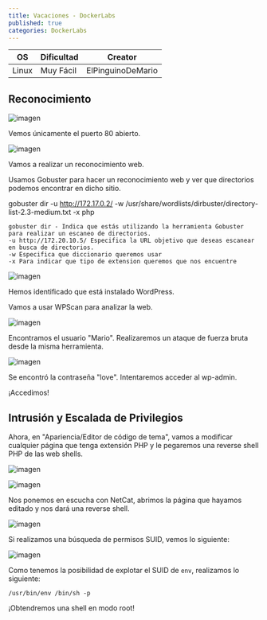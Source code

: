 ```yaml
---
title: Vacaciones - DockerLabs
published: true
categories: DockerLabs
---
```


| OS     | Dificultad  | Creator           |
| ------ | ----------- | -------------     | 
| Linux  | Muy Fácil   | ElPinguinoDeMario | 

## Reconocimiento

![imagen](https://github.com/romabri/romabri.github.io/assets/51706860/fbaf571c-df38-48e6-9158-9fa9730923a2)

Vemos únicamente el puerto 80 abierto.

![imagen](https://github.com/romabri/romabri.github.io/assets/51706860/1dce5b1d-f639-4aa2-a825-f3f6e88e59a3)


Vamos a realizar un reconocimiento web.

Usamos Gobuster para hacer un reconocimiento web y ver que directorios podemos encontrar en dicho sitio.

gobuster dir -u http://172.17.0.2/ -w /usr/share/wordlists/dirbuster/directory-list-2.3-medium.txt -x php

    gobuster dir - Indica que estás utilizando la herramienta Gobuster para realizar un escaneo de directorios.
    -u http://172.20.10.5/ Especifica la URL objetivo que deseas escanear en busca de directorios.
    -w Especifica que diccionario queremos usar
    -x Para indicar que tipo de extension queremos que nos encuentre


![imagen](https://github.com/romabri/romabri.github.io/assets/51706860/b4dd3355-01a6-4707-b550-231608084bf4)

Hemos identificado que está instalado WordPress.

Vamos a usar WPScan para analizar la web.

![imagen](https://github.com/romabri/romabri.github.io/assets/51706860/69ed5e03-5832-481a-967a-f2a922190249)


Encontramos el usuario "Mario". Realizaremos un ataque de fuerza bruta desde la misma herramienta.

![imagen](https://github.com/romabri/romabri.github.io/assets/51706860/a0701430-8f77-4914-a09b-74da966ba8d2)


Se encontró la contraseña "love". Intentaremos acceder al wp-admin.



¡Accedimos!

## Intrusión y Escalada de Privilegios

Ahora, en "Apariencia/Editor de código de tema", vamos a modificar cualquier página que tenga extensión PHP y le pegaremos una reverse shell PHP de las web shells.

![imagen](https://github.com/romabri/romabri.github.io/assets/51706860/1aec294c-5247-4c04-bbc2-1bfa6ed51471)

![imagen](https://github.com/romabri/romabri.github.io/assets/51706860/5c5d0b34-1f7b-4dd8-a80b-52b818274b22)

Nos ponemos en escucha con NetCat, abrimos la página que hayamos editado y nos dará una reverse shell.

![imagen](https://github.com/romabri/romabri.github.io/assets/51706860/88c12c9a-fa34-4c97-8b2c-f471e3faf925)

Si realizamos una búsqueda de permisos SUID, vemos lo siguiente:

![imagen](https://github.com/romabri/romabri.github.io/assets/51706860/b8fa546b-53ed-4ba5-9977-8b040b717ce6)


Como tenemos la posibilidad de explotar el SUID de `env`, realizamos lo siguiente:

  `/usr/bin/env /bin/sh -p`

¡Obtendremos una shell en modo root!
